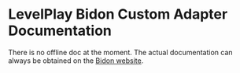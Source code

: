 # LevelPlay Bidon Custom Adapter Documentation

There is no offline doc at the moment. The actual documentation can always be obtained on the
[Bidon website](https://docs.bidon.org/docs/level-play/sdk-integration).
